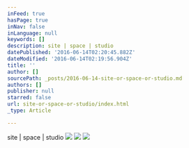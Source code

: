 ```yaml
---
inFeed: true
hasPage: true
inNav: false
inLanguage: null
keywords: []
description: site | space | studio
datePublished: '2016-06-14T02:20:45.882Z'
dateModified: '2016-06-14T02:19:56.904Z'
title: ''
author: []
sourcePath: _posts/2016-06-14-site-or-space-or-studio.md
authors: []
publisher: null
starred: false
url: site-or-space-or-studio/index.html
_type: Article

---
```

site | space | studio
![](https://the-grid-user-content.s3-us-west-2.amazonaws.com/1b571a51-d43b-4a5f-8681-bcd92bdcc999.jpg)
![](https://the-grid-user-content.s3-us-west-2.amazonaws.com/51f084a5-bbe9-4456-a1b6-ddd5d49c3a6b.jpg)
![](https://the-grid-user-content.s3-us-west-2.amazonaws.com/a234d07b-058e-4832-a6ae-e43c9f6cf112.jpg)